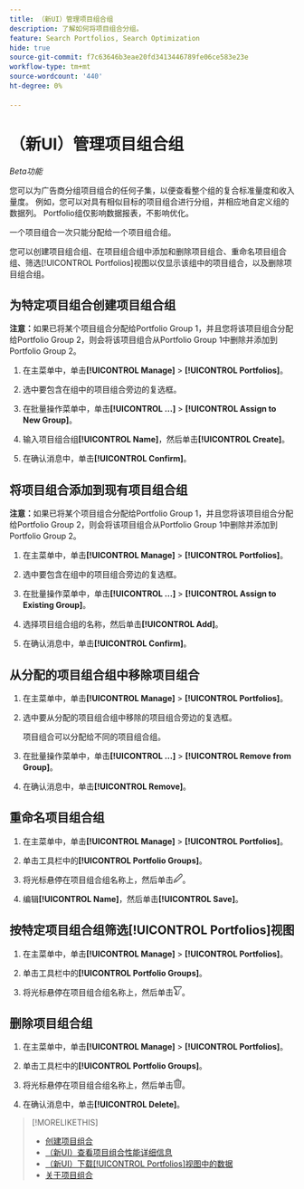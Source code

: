 ```yaml
---
title: （新UI）管理项目组合组
description: 了解如何将项目组合分组。
feature: Search Portfolios, Search Optimization
hide: true
source-git-commit: f7c63646b3eae20fd3413446789fe06ce583e23e
workflow-type: tm+mt
source-wordcount: '440'
ht-degree: 0%

---
```


# （新UI）管理项目组合组

*Beta功能*

您可以为广告商分组项目组合的任何子集，以便查看整个组的复合标准量度和收入量度。 例如，您可以对具有相似目标的项目组合进行分组，并相应地自定义组的数据列。 Portfolio组仅影响数据报表，不影响优化。

一个项目组合一次只能分配给一个项目组合组。

您可以创建项目组合组、在项目组合组中添加和删除项目组合、重命名项目组合组、筛选[!UICONTROL Portfolios]视图以仅显示该组中的项目组合，以及删除项目组合组。

## 为特定项目组合创建项目组合组

**注意：**&#x200B;如果已将某个项目组合分配给Portfolio Group 1，并且您将该项目组合分配给Portfolio Group 2，则会将该项目组合从Portfolio Group 1中删除并添加到Portfolio Group 2。

1. 在主菜单中，单击&#x200B;**[!UICONTROL Manage]** > **[!UICONTROL Portfolios]**。

1. 选中要包含在组中的项目组合旁边的复选框。

1. 在批量操作菜单中，单击&#x200B;**[!UICONTROL ...]** > **[!UICONTROL Assign to New Group]**。

1. 输入项目组合组&#x200B;**[!UICONTROL Name]**，然后单击&#x200B;**[!UICONTROL Create]**。

1. 在确认消息中，单击&#x200B;**[!UICONTROL Confirm]**。

## 将项目组合添加到现有项目组合组

**注意：**&#x200B;如果已将某个项目组合分配给Portfolio Group 1，并且您将该项目组合分配给Portfolio Group 2，则会将该项目组合从Portfolio Group 1中删除并添加到Portfolio Group 2。

1. 在主菜单中，单击&#x200B;**[!UICONTROL Manage]** > **[!UICONTROL Portfolios]**。

1. 选中要包含在组中的项目组合旁边的复选框。

1. 在批量操作菜单中，单击&#x200B;**[!UICONTROL ...]** > **[!UICONTROL Assign to Existing Group]**。

1. 选择项目组合组的名称，然后单击&#x200B;**[!UICONTROL Add]**。

1. 在确认消息中，单击&#x200B;**[!UICONTROL Confirm]**。

## 从分配的项目组合组中移除项目组合

1. 在主菜单中，单击&#x200B;**[!UICONTROL Manage]** > **[!UICONTROL Portfolios]**。

1. 选中要从分配的项目组合组中移除的项目组合旁边的复选框。

   项目组合可以分配给不同的项目组合组。

1. 在批量操作菜单中，单击&#x200B;**[!UICONTROL ...]** > **[!UICONTROL Remove from Group]**。

1. 在确认消息中，单击&#x200B;**[!UICONTROL Remove]**。

## 重命名项目组合组

1. 在主菜单中，单击&#x200B;**[!UICONTROL Manage]** > **[!UICONTROL Portfolios]**。

1. 单击工具栏中的&#x200B;**[!UICONTROL Portfolio Groups]**。

1. 将光标悬停在项目组合组名称上，然后单击![重命名Portfolio组](/help/search-social-commerce/assets/edit-new.png "重命名Portfolio组")。

1. 编辑&#x200B;**[!UICONTROL Name]**，然后单击&#x200B;**[!UICONTROL Save]**。

## 按特定项目组合组筛选[!UICONTROL Portfolios]视图

1. 在主菜单中，单击&#x200B;**[!UICONTROL Manage]** > **[!UICONTROL Portfolios]**。

1. 单击工具栏中的&#x200B;**[!UICONTROL Portfolio Groups]**。

1. 将光标悬停在项目组合组名称上，然后单击![按Portfolio组筛选](/help/search-social-commerce/assets/filter-new.png "按Portfolio组筛选")。

## 删除项目组合组

1. 在主菜单中，单击&#x200B;**[!UICONTROL Manage]** > **[!UICONTROL Portfolios]**。

1. 单击工具栏中的&#x200B;**[!UICONTROL Portfolio Groups]**。

1. 将光标悬停在项目组合组名称上，然后单击![删除Portfolio组](/help/search-social-commerce/assets/delete-new.png "删除Portfolio组")。

1. 在确认消息中，单击&#x200B;**[!UICONTROL Delete]**。

>[!MORELIKETHIS]
>
>* [创建项目组合](portfolio-create.md)
>* [（新UI）查看项目组合性能详细信息](portfolio-details.md)
>* [（新UI）下载[!UICONTROL Portfolios]视图中的数据](portfolio-view-report.md)
>* [关于项目组合](portfolio-about.md)

